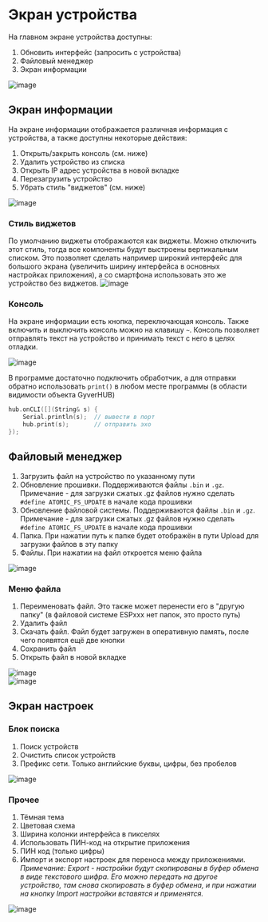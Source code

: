 # Экран устройства
На главном экране устройства доступны:
1. Обновить интерфейс (запросить с устройства)
2. Файловый менеджер
3. Экран информации

![image](https://user-images.githubusercontent.com/84599917/236951402-bfa84a76-3e66-4e13-8b43-3075530677c5.png)

## Экран информации
На экране информации отображается различная информация с устройства, а также доступны некоторые действия:
1. Открыть/закрыть консоль (см. ниже)
2. Удалить устройство из списка
3. Открыть IP адрес устройства в новой вкладке
4. Перезагрузить устройство
5. Убрать стиль "виджетов" (см. ниже)

![image](https://user-images.githubusercontent.com/84599917/236951741-5facff8d-7204-48ff-9153-18eaf9ea6ee4.png)

### Стиль виджетов
По умолчанию виджеты отображаются как виджеты. Можно отключить этот стиль, тогда все компоненты будут выстроены вертикальным списком. Это позволяет сделать например широкий интерфейс для большого экрана (увеличить ширину интерфейса в основных настройках приложения), а со смартфона использовать это же устройство без виджетов.
![image](https://user-images.githubusercontent.com/84599917/236952312-ae8cedc6-7aad-4b9b-8d8b-7c043440b33c.png)

### Консоль
На экране информации есть кнопка, переключающая консоль. Также включить и выключить консоль можно на клавишу `~`. Консоль позволяет отправлять текст на устройство и принимать текст с него в целях отладки.

![image](https://user-images.githubusercontent.com/84599917/236951294-7c9b8473-6537-46a7-bead-1465e303a1c3.png)

В программе достаточно подключить обработчик, а для отправки обратно использовать `print()` в любом месте программы (в области видимости объекта GyverHUB)
```cpp
hub.onCLI([](String& s) {
    Serial.println(s);  // вывести в порт
    hub.print(s);       // отправить эхо
});
```

## Файловый менеджер
1. Загрузить файл на устройство по указанному пути
2. Обновление прошивки. Поддерживаются файлы `.bin` и `.gz`. Примечание - для загрузки сжатых .gz файлов нужно сделать `#define ATOMIC_FS_UPDATE` в начале кода прошивки
3. Обновление файловой системы. Поддерживаются файлы `.bin` и `.gz`. Примечание - для загрузки сжатых .gz файлов нужно сделать `#define ATOMIC_FS_UPDATE` в начале кода прошивки
4. Папка. При нажатии путь к папке будет отображён в пути Upload для загрузки файлов в эту папку
5. Файлы. При нажатии на файл откроется меню файла

![image](https://user-images.githubusercontent.com/84599917/236975684-b9d90237-7b61-4f6e-9990-2351031e46fa.png)

### Меню файла
1. Переименовать файл. Это также может перенести его в "другую папку" (в файловой системе ESPxxx нет папок, это просто путь)
2. Удалить файл
3. Скачать файл. Файл будет загружен в оперативную память, после чего появятся ещё две кнопки
4. Сохранить файл
5. Открыть файл в новой вкладке

![image](https://user-images.githubusercontent.com/84599917/236976165-d1f1b237-8c76-412a-ac25-e1c147d195c5.png)  
![image](https://user-images.githubusercontent.com/84599917/236976504-4645c154-fe6a-4937-a395-f8ebbcd63e39.png)

## Экран настроек

### Блок поиска
1. Поиск устройств
2. Очистить список устройств
3. Префикс сети. Только английские буквы, цифры, без пробелов

![image](https://user-images.githubusercontent.com/84599917/236977243-da9bd231-e8eb-466f-b4ef-efe6ec1fcb42.png)

### Прочее
1. Тёмная тема
2. Цветовая схема
3. Ширина колонки интерфейса в пикселях
4. Использовать ПИН-код на открытие приложения
5. ПИН код (только цифры)
6. Импорт и экспорт настроек для переноса между приложениями. *Примечание: Export - настройки будут скопированы в буфер обмена в виде текстового шифра. Его можно передать на другое устройство, там снова скопировать в буфер обмена, и при нажатии на кнопку Import настройки вставятся и применятся.*

![image](https://user-images.githubusercontent.com/84599917/236976667-d4ba9b90-e4e6-4084-9d5c-07ea9aecb85d.png)
